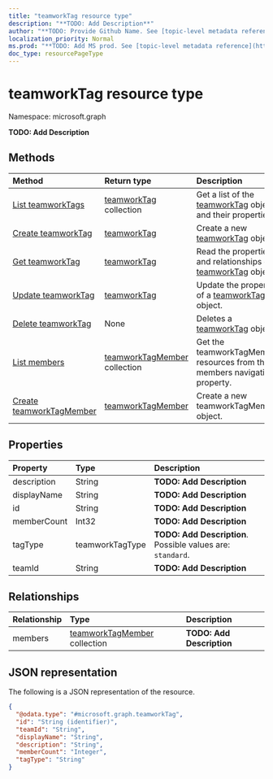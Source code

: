 ```yaml
---
title: "teamworkTag resource type"
description: "**TODO: Add Description**"
author: "**TODO: Provide Github Name. See [topic-level metadata reference](https://msgo.azurewebsites.net/add/document/guidelines/metadata.html#topic-level-metadata)**"
localization_priority: Normal
ms.prod: "**TODO: Add MS prod. See [topic-level metadata reference](https://msgo.azurewebsites.net/add/document/guidelines/metadata.html#topic-level-metadata)**"
doc_type: resourcePageType
---
```


# teamworkTag resource type

Namespace: microsoft.graph

**TODO: Add Description**

## Methods
|Method|Return type|Description|
|:---|:---|:---|
|[List teamworkTags](../api/teamworktag-list.md)|[teamworkTag](../resources/teamworktag.md) collection|Get a list of the [teamworkTag](../resources/teamworktag.md) objects and their properties.|
|[Create teamworkTag](../api/teamworktag-create.md)|[teamworkTag](../resources/teamworktag.md)|Create a new [teamworkTag](../resources/teamworktag.md) object.|
|[Get teamworkTag](../api/teamworktag-get.md)|[teamworkTag](../resources/teamworktag.md)|Read the properties and relationships of a [teamworkTag](../resources/teamworktag.md) object.|
|[Update teamworkTag](../api/teamworktag-update.md)|[teamworkTag](../resources/teamworktag.md)|Update the properties of a [teamworkTag](../resources/teamworktag.md) object.|
|[Delete teamworkTag](../api/teamworktag-delete.md)|None|Deletes a [teamworkTag](../resources/teamworktag.md) object.|
|[List members](../api/teamworktag-list-members.md)|[teamworkTagMember](../resources/teamworktagmember.md) collection|Get the teamworkTagMember resources from the members navigation property.|
|[Create teamworkTagMember](../api/teamworktag-post-members.md)|[teamworkTagMember](../resources/teamworktagmember.md)|Create a new teamworkTagMember object.|

## Properties
|Property|Type|Description|
|:---|:---|:---|
|description|String|**TODO: Add Description**|
|displayName|String|**TODO: Add Description**|
|id|String|**TODO: Add Description**|
|memberCount|Int32|**TODO: Add Description**|
|tagType|teamworkTagType|**TODO: Add Description**. Possible values are: `standard`.|
|teamId|String|**TODO: Add Description**|

## Relationships
|Relationship|Type|Description|
|:---|:---|:---|
|members|[teamworkTagMember](../resources/teamworktagmember.md) collection|**TODO: Add Description**|

## JSON representation
The following is a JSON representation of the resource.
<!-- {
  "blockType": "resource",
  "keyProperty": "id",
  "@odata.type": "microsoft.graph.teamworkTag",
  "baseType": "",
  "openType": false
}
-->
``` json
{
  "@odata.type": "#microsoft.graph.teamworkTag",
  "id": "String (identifier)",
  "teamId": "String",
  "displayName": "String",
  "description": "String",
  "memberCount": "Integer",
  "tagType": "String"
}
```

